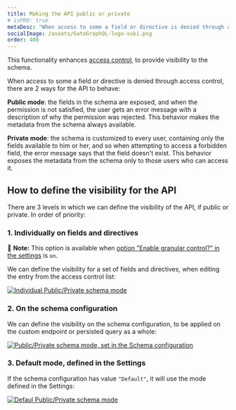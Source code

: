 ```yaml
---
title: Making the API public or private
# isPRO: true
metaDesc: "When access to some a field or directive is denied through access control, there are two ways for the API to behave: public mode or private mode."
socialImage: /assets/GatoGraphQL-logo-suki.png
order: 400
---
```


This functionality enhances [access control](../../use/defining-access-control/), to provide visibility to the schema.

When access to some a field or directive is denied through access control, there are 2 ways for the API to behave:

**Public mode**: the fields in the schema are exposed, and when the permission is not satisfied, the user gets an error message with a description of why the permission was rejected. This behavior makes the metadata from the schema always available.

**Private mode**: the schema is customized to every user, containing only the fields available to him or her, and so when attempting to access a forbidden field, the error message says that the field doesn't exist. This behavior exposes the metadata from the schema only to those users who can access it.

## How to define the visibility for the API

There are 3 levels in which we can define the visibility of the API, if public or private. In order of priority:

### 1. Individually on fields and directives

📣 **Note:** This option is available when [option "Enable granular control?" in the settings](../../config/enabling-granular-public-or-private-mode/) is `on`.

We can define the visibility for a set of fields and directives, when editing the entry from the access control list:

<a href="/assets/guides/upstream-pro/acl-public-private-schema-mode.png" target="_blank">![Individual Public/Private schema mode](/assets/guides/upstream-pro/acl-public-private-schema-mode.png "Individual Public/Private schema mode")</a>

### 2. On the schema configuration

We can define the visibility on the schema configuration, to be applied on the custom endpoint or persisted query as a whole:

<div class="img-width-1024" markdown=1>

<a href="/assets/guides/upstream-pro/schema-configuration-public-private-schema-mode.png" target="_blank">![Public/Private schema mode, set in the Schema configuration](/assets/guides/upstream-pro/schema-configuration-public-private-schema-mode.png "Public/Private schema mode, set in the Schema configuration")</a>

</div>

### 3. Default mode, defined in the Settings

If the schema configuration has value `"Default"`, it will use the mode defined in the Settings:

<div class="img-width-1024" markdown=1>

<a href="/assets/guides/upstream-pro/default-public-private-schema-mode.png" target="_blank">![Defaul Public/Private schema mode](/assets/guides/upstream-pro/default-public-private-schema-mode.png "Defaul Public/Private schema mode")</a>

</div>
